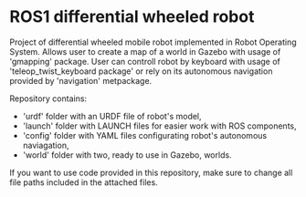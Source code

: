 # ROS1 differential wheeled robot
Project of differential wheeled mobile robot implemented in Robot Operating System. Allows user to create a map of a world in Gazebo with usage of 'gmapping' package. User can controll robot by keyboard with usage of 'teleop_twist_keyboard package' or rely on its autonomous navigation provided by 'navigation' metpackage.

Repository contains:
- 'urdf' folder with an URDF file of robot's model,
- 'launch' folder with LAUNCH files for easier work with ROS components,
- 'config' folder with YAML files configurating robot's autonomous naviagation,
- 'world' folder with two, ready to use in Gazebo, worlds.

If you want to use code provided in this repository, make sure to change all file paths included in the attached files.

